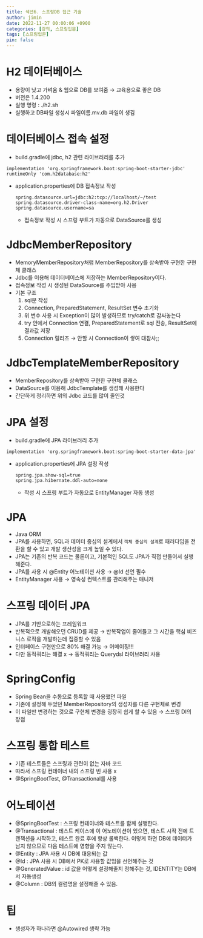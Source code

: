 ```yaml
---
title: 섹션6. 스프링DB 접근 기술
author: jimin
date: 2022-11-27 00:00:06 +0900
categories: [강의, 스프링입문]
tags: [스프링입문]
pin: false
---
```


# H2 데이터베이스

- 용량이 낮고 가벼움 & 웹으로 DB를 보여줌 → 교육용으로 좋은 DB
- 버전은 1.4.200
- 실행 명령 : ./h2.sh
- 실행하고 DB파일 생성시 파일이름.mv.db 파일이 생김

# 데이터베이스 접속 설정

- build.gradle에 jdbc, h2 관련 라이브러리를 추가

```
implementation 'org.springframework.boot:spring-boot-starter-jdbc'
runtimeOnly 'com.h2database:h2'
```

- application.properties에 DB 접속정보 작성
    
    ```
    spring.datasource.url=jdbc:h2:tcp://localhost/~/test
    spring.datasource.driver-class-name=org.h2.Driver
    spring.datasource.username=sa
    ```
    
    - 접속정보 작성 시 스프링 부트가 자동으로 DataSource를 생성

# JdbcMemberRepository

- MemoryMemberRepository처럼 MemberRepository를 상속받아 구현한 구현체 클래스
- Jdbc를 이용해 데이터베이스에 저장하는 MemberRepository이다.
- 접속정보 작성 시 생성된 DataSource를 주입받아 사용
- 기본 구조
    1. sql문 작성
    2. Connection, PreparedStatement, ResultSet 변수 초기화
    3. 위 변수 사용 시 Exception이 많이 발생하므로 try/catch로 감싸놓는다
    4. try 안에서 Connection 연결, PreparedStatement로 sql 전송, ResultSet에 결과값 저장
    5. Connection 릴리즈 → 안할 시 Connection이 쌓여 대참사;;

# JdbcTemplateMemberRepository

- MemberRepository를 상속받아 구현한 구현체 클래스
- DataSource를 이용해 JdbcTemplate를 생성해 사용한다
- 간단하게 정리하면 위의 Jdbc 코드를 많이 줄인것

# JPA 설정

- build.gradle에 JPA 라이브러리 추가

```
implementation 'org.springframework.boot:spring-boot-starter-data-jpa'
```

- application.properties에 JPA 설정 작성
    
    ```
    spring.jpa.show-sql=true
    spring.jpa.hibernate.ddl-auto=none
    ```
    
    - 작성 시 스프링 부트가 자동으로 EntityManager 자동 생성

# JPA

- Java ORM
- JPA를 사용하면, SQL과 데이터 중심의 설계에서 `객체 중심의 설계`로 패러다임을 전환을 할 수 있고 개발 생산성을 크게 높일 수 있다.
- JPA는 기존의 반복 코드는 물론이고, 기본적인 SQL도 JPA가 직접 만들어서 실행해준다.
- JPA를 사용 시 @Entity 어노테이션 사용 → @Id 선언 필수
- EntityManager 사용 → 영속성 컨텍스트를 관리해주는 매니저

# 스프링 데이터 JPA

- JPA를 기반으로하는 프레임워크
- 반복적으로 개발해오던 CRUD를 제공 → 반복작업이 줄어들고 그 시간을 핵심 비즈니스 로직을 개발하는데 집중할 수 있음
- 인터페이스 구현만으로 80% 해결 가능 → 어메이징!!!
- 다만 동적쿼리는 해결 x → 동적쿼리는 Querydsl 라이브러리 사용

# SpringConfig

- Spring Bean을 수동으로 등록할 때 사용했던 파일
- 기존에 설정해 두었던 MemberRepository의 생성자를 다른 구현체로 변경
- 이 파일만 변경하는 것으로 구현체 변경을 굉장히 쉽게 할 수 있음 → 스프링 DI의 장점

# 스프링 통합 테스트

- 기존 테스트들은 스프링과 관련이 없는 자바 코드
- 따라서 스프링 컨테이너 내의 스프링 빈 사용 x
- @SpringBootTest, @Transactional를 사용

# 어노테이션

- @SpringBootTest : 스프링 컨테이너와 테스트를 함께 실행한다.
- @Transactional : 테스트 케이스에 이 어노테이션이 있으면, 테스트 시작 전에 트랜잭션을 시작하고, 테스트 완료 후에 항상 롤백한다. 이렇게 하면 DB에 데이터가 남지 않으므로 다음 테스트에 영향을 주지 않는다.
- @Entity : JPA 사용 시 DB에 대응되는 값
- @Id : JPA 사용 시 DB에서 PK로 사용할 값임을 선언해주는 것
- @GeneratedValue : id 값을 어떻게 설정해줄지 정해주는 것, IDENTITY는 DB에서 자동생성
- @Column : DB의 컬럼명을 설정해줄 수 있음.

# 팁

- 생성자가 하나라면 @Autowired 생략 가능